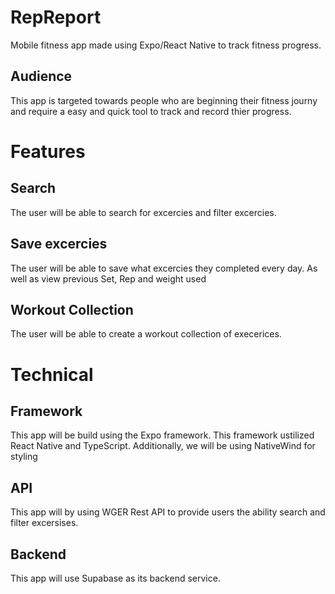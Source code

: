# RepReport

Mobile fitness app made using Expo/React Native to track fitness progress.

## Audience

This app is targeted towards people who are beginning their fitness journy and require a easy and quick tool to track and record thier progress.

# Features

## Search

The user will be able to search for excercies and filter excercies.

## Save excercies

The user will be able to save what excercies they completed every day. As well as view previous Set, Rep and weight used

## Workout Collection

The user will be able to create a workout collection of execerices.

# Technical

## Framework

This app will be build using the Expo framework. This framework ustilized React Native and TypeScript. Additionally, we will be using NativeWind for styling

## API

This app will by using WGER Rest API to provide users the ability search and filter excersises.

## Backend

This app will use Supabase as its backend service.
